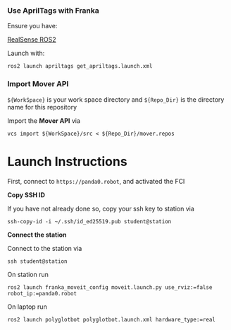 ### Use AprilTags with Franka

Ensure you have:

[RealSense ROS2](https://github.com/IntelRealSense/realsense-ros.git)

Launch with:

   ```
   ros2 launch apriltags get_apriltags.launch.xml
   ```

### Import Mover API
`${WorkSpace}` is your work space directory and `${Repo_Dir}` is the directory name for this repository

Import the **Mover API** via 
```
vcs import ${WorkSpace}/src < ${Repo_Dir}/mover.repos
```
# Launch Instructions
First, connect to `https://panda0.robot`, and activated the FCI

**Copy SSH ID**

If you have not already done so, copy your ssh key to station via
```
ssh-copy-id -i ~/.ssh/id_ed25519.pub student@station
```

**Connect the station**

Connect to the station via
```
ssh student@station
```

On station run 
```
ros2 launch franka_moveit_config moveit.launch.py use_rviz:=false robot_ip:=panda0.robot
```

On laptop run
```
ros2 launch polyglotbot polyglotbot.launch.xml hardware_type:=real
```
